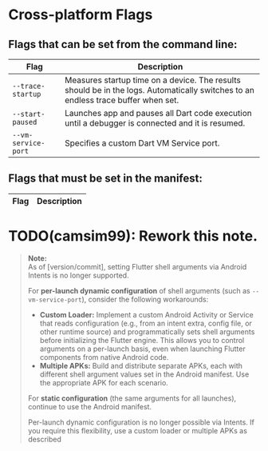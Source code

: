 # Cross-platform Flags
## Flags that can be set from the command line:
| Flag     | Description |
| -------- | ----------- |
| `--trace-startup` | Measures startup time on a device. The results should be in the logs. Automatically switches to an endless trace buffer when set. |
| `--start-paused` | Launches app and pauses all Dart code execution until a debugger is connected and it is resumed. |
| `--vm-service-port` | Specifies a custom Dart VM Service port. |

## Flags that must be set in the manifest:
| Flag     | Description |
| -------- | ----------- |


# TODO(camsim99): Rework this note.
> **Note:**  
> As of [version/commit], setting Flutter shell arguments via Android Intents is no longer supported.  
> 
> For **per-launch dynamic configuration** of shell arguments (such as `--vm-service-port`), consider the following workarounds:
> 
> - **Custom Loader:** Implement a custom Android Activity or Service that reads configuration (e.g., from an intent extra, config file, or other runtime source) and programmatically sets shell arguments before initializing the Flutter engine. This allows you to control arguments on a per-launch basis, even when launching Flutter components from native Android code.
> - **Multiple APKs:** Build and distribute separate APKs, each with different shell argument values set in the Android manifest. Use the appropriate APK for each scenario.
> 
> For **static configuration** (the same arguments for all launches), continue to use the Android manifest.
> 
> Per-launch dynamic configuration is no longer possible via Intents. If you require this flexibility, use a custom loader or multiple APKs as described